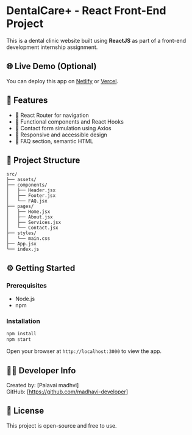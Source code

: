 # DentalCare+ - React Front-End Project

This is a dental clinic website built using **ReactJS** as part of a front-end development internship assignment.

## 🌐 Live Demo (Optional)
You can deploy this app on [Netlify](https://netlify.com) or [Vercel](https://vercel.com).

## 🚀 Features
- 🔄 React Router for navigation
- 🧠 Functional components and React Hooks
- 📩 Contact form simulation using Axios
- 📱 Responsive and accessible design
- 🧾 FAQ section, semantic HTML

## 📁 Project Structure
```
src/
├── assets/
├── components/
│   ├── Header.jsx
│   ├── Footer.jsx
│   └── FAQ.jsx
├── pages/
│   ├── Home.jsx
│   ├── About.jsx
│   ├── Services.jsx
│   └── Contact.jsx
├── styles/
│   └── main.css
├── App.jsx
└── index.js
```

## ⚙️ Getting Started

### Prerequisites
- Node.js
- npm

### Installation
```bash
npm install
npm start
```

Open your browser at `http://localhost:3000` to view the app.

## 🧑‍💻 Developer Info
Created by: [Palavai madhvi]  
GitHub: [https://github.com/madhavi-developer]

## 📄 License
This project is open-source and free to use.
